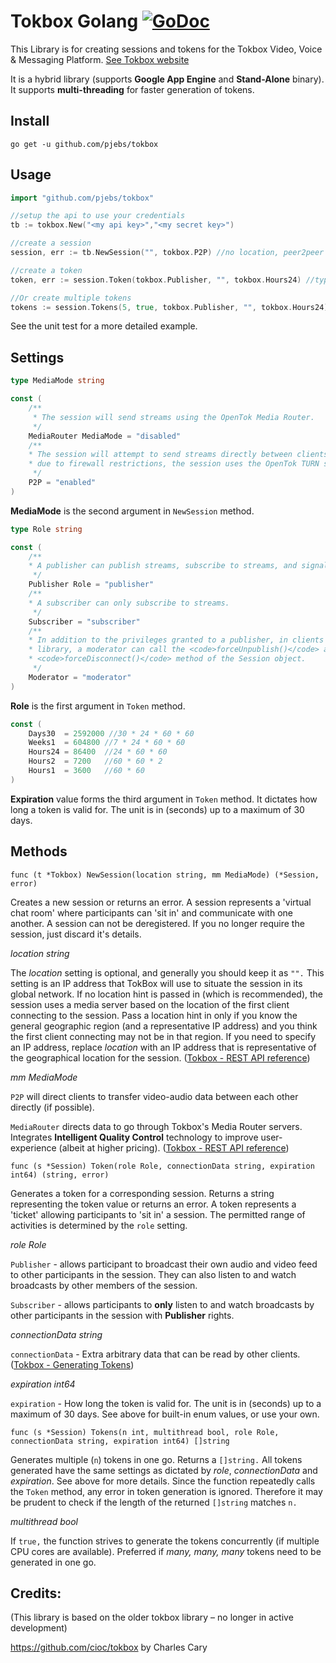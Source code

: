 Tokbox Golang [![GoDoc](http://godoc.org/github.com/pjebs/tokbox?status.svg)](http://godoc.org/github.com/pjebs/tokbox)
=============

This Library is for creating sessions and tokens for the Tokbox Video, Voice & Messaging Platform.
[See Tokbox website](https://tokbox.com/)

It is a hybrid library (supports **Google App Engine** and **Stand-Alone** binary).
It supports **multi-threading** for faster generation of tokens.

Install
-------

```shell
go get -u github.com/pjebs/tokbox
```

Usage
-----

```go
import "github.com/pjebs/tokbox"

//setup the api to use your credentials
tb := tokbox.New("<my api key>","<my secret key>")

//create a session
session, err := tb.NewSession("", tokbox.P2P) //no location, peer2peer enabled

//create a token
token, err := session.Token(tokbox.Publisher, "", tokbox.Hours24) //type publisher, no connection data, expire in 24 hours

//Or create multiple tokens
tokens := session.Tokens(5, true, tokbox.Publisher, "", tokbox.Hours24) //5 tokens, multi-thread token generation, type publisher, no connection data, expire in 24 hours. Returns a []string

```

See the unit test for a more detailed example.

Settings
----------

```go
type MediaMode string

const (
	/**
	 * The session will send streams using the OpenTok Media Router.
	 */
	MediaRouter MediaMode = "disabled"
	/**
	* The session will attempt to send streams directly between clients. If clients cannot connect
	* due to firewall restrictions, the session uses the OpenTok TURN server to relay streams.
	 */
	P2P = "enabled"
)

```

**MediaMode** is the second argument in `NewSession` method.


```go
type Role string

const (
	/**
	* A publisher can publish streams, subscribe to streams, and signal.
	 */
	Publisher Role = "publisher"
	/**
	* A subscriber can only subscribe to streams.
	 */
	Subscriber = "subscriber"
	/**
	* In addition to the privileges granted to a publisher, in clients using the OpenTok.js 2.2
	* library, a moderator can call the <code>forceUnpublish()</code> and
	* <code>forceDisconnect()</code> method of the Session object.
	 */
	Moderator = "moderator"
)

```

**Role** is the first argument in `Token` method.

```go
const (
	Days30  = 2592000 //30 * 24 * 60 * 60
	Weeks1  = 604800 //7 * 24 * 60 * 60
	Hours24 = 86400  //24 * 60 * 60
	Hours2  = 7200   //60 * 60 * 2
	Hours1  = 3600   //60 * 60
)

```

**Expiration** value forms the third argument in `Token` method. It dictates how long a token is valid for. The unit is in (seconds) up to a maximum of 30 days.


Methods
----------

	func (t *Tokbox) NewSession(location string, mm MediaMode) (*Session, error)

Creates a new session or returns an error. A session represents a 'virtual chat room' where participants can 'sit in' and communicate with one another. A session can not be deregistered. If you no longer require the session, just discard it's details.

*location string*

The *location* setting is optional, and generally you should keep it as `"".` This setting is an IP address that TokBox will use to situate the session in its global network. If no location hint is passed in (which is recommended), the session uses a media server based on the location of the first client connecting to the session. Pass a location hint in only if you know the general geographic region (and a representative IP address) and you think the first client connecting may not be in that region. If you need to specify an IP address, replace *location* with an IP address that is representative of the geographical location for the session. ([Tokbox - REST API reference](https://tokbox.com/opentok/api/#session_id_production))

*mm MediaMode*

`P2P` will direct clients to transfer video-audio data between each other directly (if possible).

`MediaRouter` directs data to go through Tokbox's Media Router servers. Integrates **Intelligent Quality Control** technology to improve user-experience (albeit at higher pricing). ([Tokbox - REST API reference](https://tokbox.com/opentok/api/#session_id_production))


	func (s *Session) Token(role Role, connectionData string, expiration int64) (string, error)

Generates a token for a corresponding session. Returns a string representing the token value or returns an error. A token represents a 'ticket' allowing participants to 'sit in' a session. The permitted range of activities is determined by the `role` setting.

*role Role*

`Publisher` - allows participant to broadcast their own audio and video feed to other participants in the session. They can also listen to and watch broadcasts by other members of the session.

`Subscriber` - allows participants to **only** listen to and watch broadcasts by other participants in the session with **Publisher** rights.

*connectionData string*

`connectionData` - Extra arbitrary data that can be read by other clients. ([Tokbox - Generating Tokens](https://tokbox.com/opentok/libraries/server/php/))

*expiration int64*

`expiration` - How long the token is valid for. The unit is in (seconds) up to a maximum of 30 days. See above for built-in enum values, or use your own.

 	func (s *Session) Tokens(n int, multithread bool, role Role, connectionData string, expiration int64) []string

 Generates multiple (`n`) tokens in one go. Returns a `[]string.` All tokens generated have the same settings as dictated by *role*, *connectionData* and *expiration*. See above for more details. Since the function repeatedly calls the `Token` method, any error in token generation is ignored. Therefore it may be prudent to check if the length of the returned `[]string` matches `n.`

 *multithread bool*

 If `true,` the function strives to generate the tokens concurrently (if multiple CPU cores are available). Preferred if *many, many, many* tokens need to be generated in one go.


Credits: 
--------
(This library is based on the older tokbox library – no longer in active development)

https://github.com/cioc/tokbox by Charles Cary


